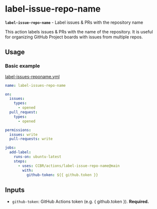# label-issue-repo-name

**`label-issue-repo-name`** - Label issues & PRs with the repository
name

This action labels issues & PRs with the name of the repository. It is
useful for organizing GitHub Project boards with issues from multiple
repos.

## Usage

### Basic example

[label-issues-reponame.yml](/examples/label-issues-repo-name.yml)

```yaml
name: label-issues-repo-name

on:
  issues:
    types:
      - opened
  pull_request:
    types:
      - opened

permissions:
  issues: write
  pull-requests: write

jobs:
  add-label:
    runs-on: ubuntu-latest
    steps:
      - uses: CCBR/actions/label-issue-repo-name@main
        with:
          github-token: ${{ github.token }}
```

## Inputs

- `github-token`: GitHub Actions token (e.g. { github.token }).
  **Required.**
